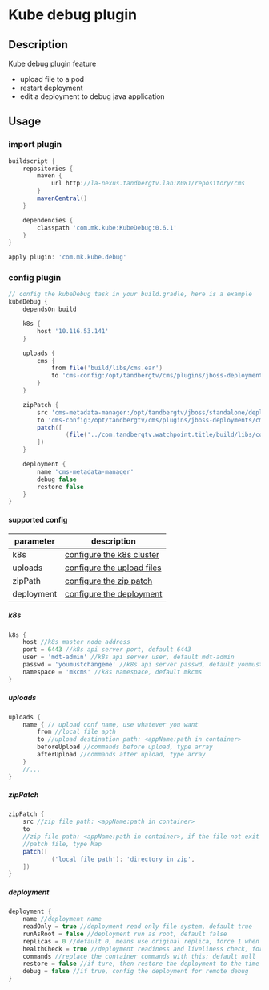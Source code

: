 # Kube debug plugin

## Description

Kube debug plugin feature

* upload file to a pod
* restart deployment
* edit a deployment to debug java application

## Usage

### import plugin

```groovy
buildscript {
    repositories {
        maven {
            url http://la-nexus.tandbergtv.lan:8081/repository/cms
        }
        mavenCentral()
    }

    dependencies {
        classpath 'com.mk.kube:KubeDebug:0.6.1'
    }
}

apply plugin: 'com.mk.kube.debug'
```

### config plugin

```groovy
// config the kubeDebug task in your build.gradle, here is a example
kubeDebug {
    dependsOn build

    k8s {
        host '10.116.53.141'
    }

    uploads {
        cms {
            from file('build/libs/cms.ear')
            to 'cms-config:/opt/tandbergtv/cms/plugins/jboss-deployments/'
        }
    }

    zipPatch {
        src 'cms-metadata-manager:/opt/tandbergtv/jboss/standalone/deployments/cms.ear'
        to 'cms-config:/opt/tandbergtv/cms/plugins/jboss-deployments/cms.ear'
        patch([
                (file('../com.tandbergtv.watchpoint.title/build/libs/com.tandbergtv.watchpoint.title-10.2.000.0.jar')): 'lib',
        ])
    }

    deployment {
        name 'cms-metadata-manager'
        debug false
        restore false
    }
}
```

#### supported config

| parameter  | description                             |
|------------|-----------------------------------------|
| k8s        | [configure the k8s cluster](#k8s)       |
| uploads    | [configure the upload files](#uploads)  |
| zipPath    | [configure the zip patch](#zipPatch)    |
| deployment | [configure the deployment](#deployment) |

##### <a name="k8s">k8s</a>

```groovy
k8s {
    host //k8s master node address
    port = 6443 //k8s api server port, default 6443
    user = 'mdt-admin' //k8s api server user, default mdt-admin
    passwd = 'youmustchangeme' //k8s api server passwd, default youmustchangeme
    namespace = 'mkcms' //k8s namespace, default mkcms
}
```

##### <a name="uploads">uploads</a>

```groovy
uploads {
    name { // upload conf name, use whatever you want
        from //local file apth
        to //upload destination path: <appName:path in container>
        beforeUpload //commands before upload, type array
        afterUpload //commands after upload, type array
    }
    //...
}
```

##### <a name="zipPatch">zipPatch</a>

```groovy
zipPatch {
    src //zip file path: <appName:path in container>
    to
    //zip file path: <appName:path in container>, if the file not exit in this path, then download it from the src path
    //patch file, type Map
    patch([
            ('local file path'): 'directory in zip',
    ])
}
```

##### <a name="deployment">deployment</a>

```groovy
deployment {
    name //deployment name
    readOnly = true //deployment read only file system, default true
    runAsRoot = false //deployment run as root, default false
    replicas = 0 //default 0, means use original replica, force 1 when debug is true
    healthCheck = true //deployment readiness and liveliness check, force false when debug is true
    commands //replace the container commands with this; default null
    restore = false //if ture, then restore the deployment to the time before applying this plugin
    debug = false //if true, config the deployment for remote debug
}
```